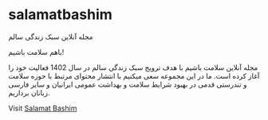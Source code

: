 # salamatbashim
مجله آنلاین سبک زندگی سالم 

باهم سلامت باشیم!

مجله آنلاین سلامت باشیم با هدف ترویج سبک زندگی سالم در سال 1402 فعالیت خود را آغاز کرده است. ما در این مجموعه سعی میکنیم با انتشار محتوای مرتبط با حوزه سلامت و تندرستی قدمی در بهبود شرایط سلامت و بهداشت عمومی ایرانیان و سایر فارسی زبانان برداریم.

Visit [Salamat Bashim](https://salamatbashim.com/)

